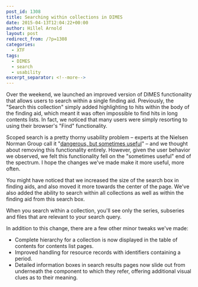 ```yaml
---
post_id: 1308
title: Searching within collections in DIMES
date: 2015-04-13T12:04:22+00:00
author: Hillel Arnold
layout: post
redirect_from: /?p=1308
categories:
  - XTF
tags:
  - DIMES
  - search
  - usability
excerpt_separator: <!--more-->
---
```

Over the weekend, we launched an improved version of DIMES functionality that allows users to search within a single finding aid. Previously, the "Search this collection" simply added highlighting to hits within the body of the finding aid, which meant it was often impossible to find hits in long contents lists. In fact, we noticed that many users were simply resorting to using their browser's "Find" functionality.<!--more-->

Scoped search is a pretty thorny usability problem – experts at the Nielsen Norman Group call it "[dangerous, but sometimes useful](http://www.nngroup.com/articles/scoped-search/)" – and we thought about removing this functionality entirely. However, given the user behavior we observed, we felt this functionality fell on the "sometimes useful" end of the spectrum. I hope the changes we've made make it more useful, more often.

You might have noticed that we increased the size of the search box in finding aids, and also moved it more towards the center of the page. We've also added the ability to search within all collections as well as within the finding aid from this search box.

When you search within a collection, you'll see only the series, subseries and files that are relevant to your search query.

In addition to this change, there are a few other minor tweaks we've made:

* Complete hierarchy for a collection is now displayed in the table of contents for contents list pages.
* Improved handling for resource records with identifiers containing a period.
* Detailed information boxes in search results pages now slide out from underneath the component to which they refer, offering additional visual clues as to their meaning.
